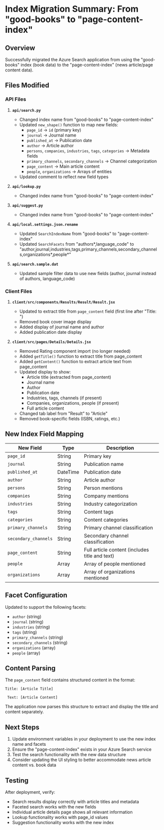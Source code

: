 # Index Migration Summary: From "good-books" to "page-content-index"

## Overview
Successfully migrated the Azure Search application from using the "good-books" index (book data) to the "page-content-index" (news article/page content data).

## Files Modified

### API Files
1. **`api/search.py`**
   - Changed index name from "good-books" to "page-content-index"
   - Updated `new_shape()` function to map new fields:
     - `page_id` → `id` (primary key)
     - `journal` → Journal name
     - `published_at` → Publication date
     - `author` → Article author
     - `persons`, `companies`, `industries`, `tags`, `categories` → Metadata fields
     - `primary_channels`, `secondary_channels` → Channel categorization
     - `page_content` → Main article content
     - `people`, `organizations` → Arrays of entities
   - Updated comment to reflect new field types

2. **`api/lookup.py`**
   - Changed index name from "good-books" to "page-content-index"

3. **`api/suggest.py`**
   - Changed index name from "good-books" to "page-content-index"

4. **`api/local.settings.json.rename`**
   - Updated `SearchIndexName` from "good-books" to "page-content-index"
   - Updated `SearchFacets` from "authors*,language_code" to "author,journal,industries,tags,primary_channels,secondary_channels,organizations*,people*"

5. **`api/search.sample.dat`**
   - Updated sample filter data to use new fields (author, journal instead of authors, language_code)

### Client Files
1. **`client/src/components/Results/Result/Result.jsx`**
   - Updated to extract title from `page_content` field (first line after "Title: ")
   - Removed book cover image display
   - Added display of journal name and author
   - Added publication date display

2. **`client/src/pages/Details/Details.jsx`**
   - Removed Rating component import (no longer needed)
   - Added `getTitle()` function to extract title from page_content
   - Added `getContent()` function to extract article text from page_content
   - Updated display to show:
     - Article title (extracted from page_content)
     - Journal name
     - Author
     - Publication date
     - Industries, tags, channels (if present)
     - Companies, organizations, people (if present)
     - Full article content
   - Changed tab label from "Result" to "Article"
   - Removed book-specific fields (ISBN, ratings, etc.)

## New Index Field Mapping

| New Field | Type | Description |
|-----------|------|-------------|
| `page_id` | String | Primary key |
| `journal` | String | Publication name |
| `published_at` | DateTime | Publication date |
| `author` | String | Article author |
| `persons` | String | Person mentions |
| `companies` | String | Company mentions |
| `industries` | String | Industry categorization |
| `tags` | String | Content tags |
| `categories` | String | Content categories |
| `primary_channels` | String | Primary channel classification |
| `secondary_channels` | String | Secondary channel classification |
| `page_content` | String | Full article content (includes title and text) |
| `people` | Array | Array of people mentioned |
| `organizations` | Array | Array of organizations mentioned |

## Facet Configuration
Updated to support the following facets:
- `author` (string)
- `journal` (string)
- `industries` (string)
- `tags` (string)
- `primary_channels` (string)
- `secondary_channels` (string)
- `organizations` (array)
- `people` (array)

## Content Parsing
The `page_content` field contains structured content in the format:
```
Title: [Article Title]

 Text: [Article Content]
```

The application now parses this structure to extract and display the title and content separately.

## Next Steps
1. Update environment variables in your deployment to use the new index name and facets
2. Ensure the "page-content-index" exists in your Azure Search service
3. Test the search functionality with the new data structure
4. Consider updating the UI styling to better accommodate news article content vs. book data

## Testing
After deployment, verify:
- Search results display correctly with article titles and metadata
- Faceted search works with the new fields
- Individual article details page shows all relevant information
- Lookup functionality works with page_id values
- Suggestion functionality works with the new index
